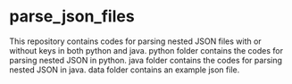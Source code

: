 # parse_json_files
This repository contains codes for parsing nested JSON files with or without keys in both python and java.
python folder contains the codes for parsing nested JSON in python.
java folder contains the codes for parsing nested JSON in java.
data folder contains an example json file.
